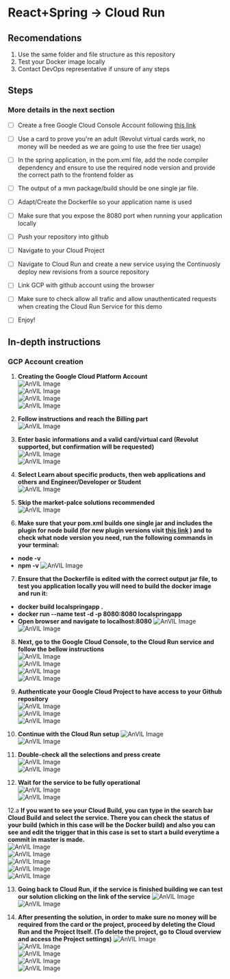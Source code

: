 # React+Spring -> Cloud Run

## Recomendations

1. Use the same folder and file structure as this repository
2. Test your Docker image locally
3. Contact DevOps representative if unsure of any steps

## Steps
### More details in the next section
- [ ] Create a free Google Cloud Console Account following [this link](https://cloud.google.com/gcp?utm_source=google&utm_medium=cpc&utm_campaign=emea-ro-all-ro-bkws-all-all-trial-e-gcp-1011340&utm_content=text-ad-none-any-DEV_c-CRE_597590983635-ADGP_Hybrid+%7C+BKWS+-+EXA+%7C+Txt+~+GCP+~+General_Pure-KWID_43700071033692939-kwd-303045185251-userloc_1011828&utm_term=KW_google%20cloud%20platform%20console-NET_g-PLAC_&gclid=EAIaIQobChMIp-PayPik-QIVmo9oCR2vwQ8wEAAYASAAEgJEifD_BwE&gclsrc=aw.ds)
- [ ] Use a card to prove you're an adult (Revolut virtual cards work, no money will be needed as we are going to use the free tier usage)
- [ ] In the spring application, in the pom.xml file, add the node compiler dependency and ensure to use the required node version and provide the correct path to the frontend folder as 
- [ ] The output of a mvn package/build should be one single jar file.
- [ ] Adapt/Create the Dockerfile so your application name is used
- [ ] Make sure that you expose the 8080 port when running your application locally
- [ ] Push your repository into github
- [ ] Navigate to your Cloud Project
- [ ] Navigate to Cloud Run and create a new service usying the Continuosly deploy new revisions from a source repository
- [ ] Link GCP with github account using the browser
- [ ] Make sure to check allow all trafic and allow unauthenticated requests when creating the Cloud Run Service for this demo
- [ ] Enjoy!


## In-depth instructions

### GCP Account creation

1. **Creating the Google Cloud Platform Account** \
![AnVIL Image](/_images/Step1.PNG "Step1") \
![AnVIL Image](/_images/Step2.PNG "Step2") \
![AnVIL Image](/_images/Step3.PNG "Step3") \
![AnVIL Image](/_images/Step4.PNG "Step4") 
 
2. **Follow instructions and reach the Billing part** \
![AnVIL Image](/_images/Step5.PNG "Step5") 


3. **Enter basic informations and a valid card/virtual card (Revolut supported, but confirmation will be requested)** \
![AnVIL Image](/_images/Step6.PNG "Step6") \
![AnVIL Image](/_images/Step7.PNG "Step7") 

4. **Select Learn about specific products, then web applications and others and Engineer/Developer or Student** \
![AnVIL Image](/_images/Step8.PNG "Step8") 

5. **Skip the market-palce solutions recommended** \
![AnVIL Image](/_images/Step9.PNG "Step9")

6. **Make sure that your pom.xml builds one single jar and includes the plugin for node build (for new plugin versions visit [this link](https://mvnrepository.com/artifact/com.github.eirslett/frontend-maven-plugin) ) and to check what node version you need, run the following commands in your terminal:**
- **node -v** 
- **npm -v** 
![AnVIL Image](/_images/POMInstr.PNG "Pom NPM Example")

7. **Ensure that the Dockerfile is edited with the correct output jar file, to test you application locally you will need to build the docker image and run it:** 
- **docker build localspringapp .** 
- **docker run --name test -d -p 8080:8080 localspringapp** 
- **Open browser and navigate to localhost:8080** 
![AnVIL Image](/_images/POMJAR.PNG "Pom NPM Example") \
![AnVIL Image](/_images/DockerInstr.PNG "Pom NPM Example")

8. **Next, go to the Google Cloud Console, to the Cloud Run service and follow the bellow instructions** \
![AnVIL Image](/_images/Step10.PNG "Step10") \
![AnVIL Image](/_images/Step11.PNG "Step11") \
![AnVIL Image](/_images/Step12.PNG "Step12") \
![AnVIL Image](/_images/Step13.PNG "Step13")

9. **Authenticate your Google Cloud Project to have access to your Github repository** \
![AnVIL Image](/_images/Step14.PNG "Step14") \
![AnVIL Image](/_images/Step15.PNG "Step15") \
![AnVIL Image](/_images/Step16.PNG "Step16")

10. **Continue with the Cloud Run setup**
![AnVIL Image](/_images/Step17.PNG "Step17") \
![AnVIL Image](/_images/Step18.PNG "Step18") 

11. **Double-check all the selections and press create** \
![AnVIL Image](/_images/Step19.PNG "Step19") \
![AnVIL Image](/_images/Step20.PNG "Step20") 


12. **Wait for the service to be fully operational** \
![AnVIL Image](/_images/Step21.PNG "Step21") \
![AnVIL Image](/_images/Step23.PNG "Step23") 

12.a **If you want to see your Cloud Build, you can type in the search bar Cloud Build and select the service. There you can check the status of your build (which in this case will be the Docker build) and also you can see and edit the trigger that in this case is set to start a build everytime a commit in master is made.** \
![AnVIL Image](/_images/Step24.PNG "Step24") \
![AnVIL Image](/_images/Step25.PNG "Step25") \
![AnVIL Image](/_images/Step26.PNG "Step26") \
![AnVIL Image](/_images/Step27.PNG "Step27") \
![AnVIL Image](/_images/Step28.PNG "Step28") 

13. **Going back to Cloud Run, if the service is finished building we can test our solution clicking on the link of the service**
![AnVIL Image](/_images/Step29.PNG "Step29") \
![AnVIL Image](/_images/Step30.PNG "Step30") 

14. **After presenting the solution, in order to make sure no money will be required from the card or the project, proceed by deleting the Cloud Run and the Project Itself. (To delete the project, go to Cloud overview and access the Project settings)**
![AnVIL Image](/_images/Step31.PNG "Step31") \
![AnVIL Image](/_images/Step32.PNG "Step32") \
![AnVIL Image](/_images/Step33.PNG "Step33") \
![AnVIL Image](/_images/Step34.PNG "Step34") \
![AnVIL Image](/_images/Step35.PNG "Step35") 



